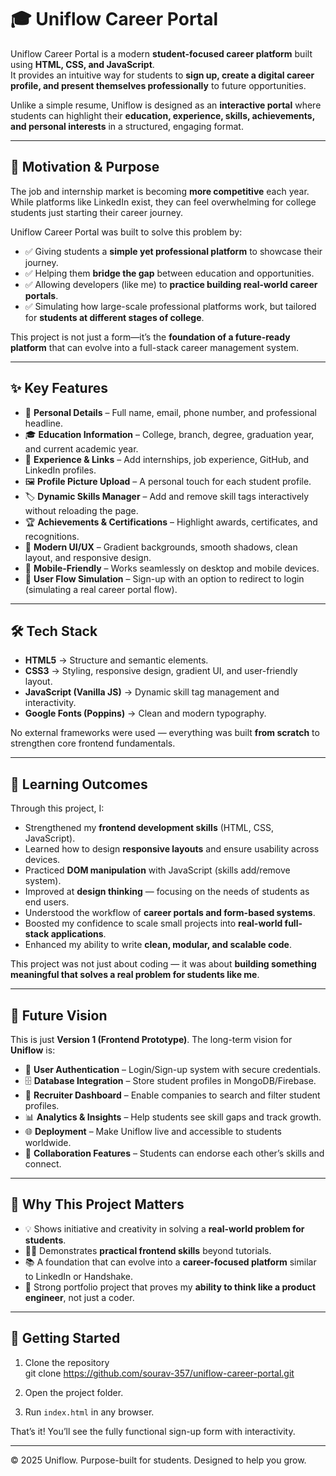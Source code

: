 # 🎓 Uniflow Career Portal

Uniflow Career Portal is a modern **student-focused career platform** built using **HTML, CSS, and JavaScript**.  
It provides an intuitive way for students to **sign up, create a digital career profile, and present themselves professionally** to future opportunities.  


Unlike a simple resume, Uniflow is designed as an **interactive portal** where students can highlight their **education, experience, skills, achievements, and personal interests** in a structured, engaging format.  

---

## 🌟 Motivation & Purpose
The job and internship market is becoming **more competitive** each year. While platforms like LinkedIn exist, they can feel overwhelming for college students just starting their career journey.  

Uniflow Career Portal was built to solve this problem by:  
- ✅ Giving students a **simple yet professional platform** to showcase their journey.  
- ✅ Helping them **bridge the gap** between education and opportunities.  
- ✅ Allowing developers (like me) to **practice building real-world career portals**.  
- ✅ Simulating how large-scale professional platforms work, but tailored for **students at different stages of college**.  

This project is not just a form—it’s the **foundation of a future-ready platform** that can evolve into a full-stack career management system.  

---

## ✨ Key Features
- 📝 **Personal Details** – Full name, email, phone number, and professional headline.  
- 🎓 **Education Information** – College, branch, degree, graduation year, and current academic year.  
- 💼 **Experience & Links** – Add internships, job experience, GitHub, and LinkedIn profiles.  
- 🖼️ **Profile Picture Upload** – A personal touch for each student profile.  
- 🏷️ **Dynamic Skills Manager** – Add and remove skill tags interactively without reloading the page.  
- 🏆 **Achievements & Certifications** – Highlight awards, certificates, and recognitions.  
- 🎨 **Modern UI/UX** – Gradient backgrounds, smooth shadows, clean layout, and responsive design.  
- 📱 **Mobile-Friendly** – Works seamlessly on desktop and mobile devices.  
- 🔄 **User Flow Simulation** – Sign-up with an option to redirect to login (simulating a real career portal flow).  

---

## 🛠️ Tech Stack
- **HTML5** → Structure and semantic elements.  
- **CSS3** → Styling, responsive design, gradient UI, and user-friendly layout.  
- **JavaScript (Vanilla JS)** → Dynamic skill tag management and interactivity.  
- **Google Fonts (Poppins)** → Clean and modern typography.  

No external frameworks were used — everything was built **from scratch** to strengthen core frontend fundamentals.  
    
---

## 🎯 Learning Outcomes
Through this project, I:  
- Strengthened my **frontend development skills** (HTML, CSS, JavaScript).  
- Learned how to design **responsive layouts** and ensure usability across devices.  
- Practiced **DOM manipulation** with JavaScript (skills add/remove system).  
- Improved at **design thinking** — focusing on the needs of students as end users.  
- Understood the workflow of **career portals and form-based systems**.  
- Boosted my confidence to scale small projects into **real-world full-stack applications**.  
- Enhanced my ability to write **clean, modular, and scalable code**.  

This project was not just about coding — it was about **building something meaningful that solves a real problem for students like me**.  

---

## 🔮 Future Vision
This is just **Version 1 (Frontend Prototype)**. The long-term vision for **Uniflow** is:  
- 🔐 **User Authentication** – Login/Sign-up system with secure credentials.  
- 🗄️ **Database Integration** – Store student profiles in MongoDB/Firebase.  
- 🏢 **Recruiter Dashboard** – Enable companies to search and filter student profiles.  
- 📊 **Analytics & Insights** – Help students see skill gaps and track growth.  
- 🌐 **Deployment** – Make Uniflow live and accessible to students worldwide.  
- 🤝 **Collaboration Features** – Students can endorse each other’s skills and connect.  

---

## 📌 Why This Project Matters
- 💡 Shows initiative and creativity in solving a **real-world problem for students**.  
- 🧑‍💻 Demonstrates **practical frontend skills** beyond tutorials.  
- 📚 A foundation that can evolve into a **career-focused platform** similar to LinkedIn or Handshake.  
- 🎯 Strong portfolio project that proves my **ability to think like a product engineer**, not just a coder.  

---

## 🚀 Getting Started
1. Clone the repository  
   git clone https://github.com/sourav-357/uniflow-career-portal.git  

2. Open the project folder.  
3. Run `index.html` in any browser.  

That’s it! You’ll see the fully functional sign-up form with interactivity.  

---

© 2025 Uniflow. Purpose-built for students. Designed to help you grow.  
